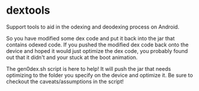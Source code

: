 dextools
========
Support tools to aid in the odexing and deodexing process on Android. 

So you have modified some dex code and put it back into the jar that 
contains odexed code. If you pushed the modified dex code back onto the 
device and hoped it would just optimize the dex code, you probably found out
that it didn't and your stuck at the boot animation. 

The gen0dex.sh script is here to help! It will push the jar that needs 
optimizing to the folder you specify on the device and optimize it. Be sure
to checkout the caveats/assumptions in the script!


